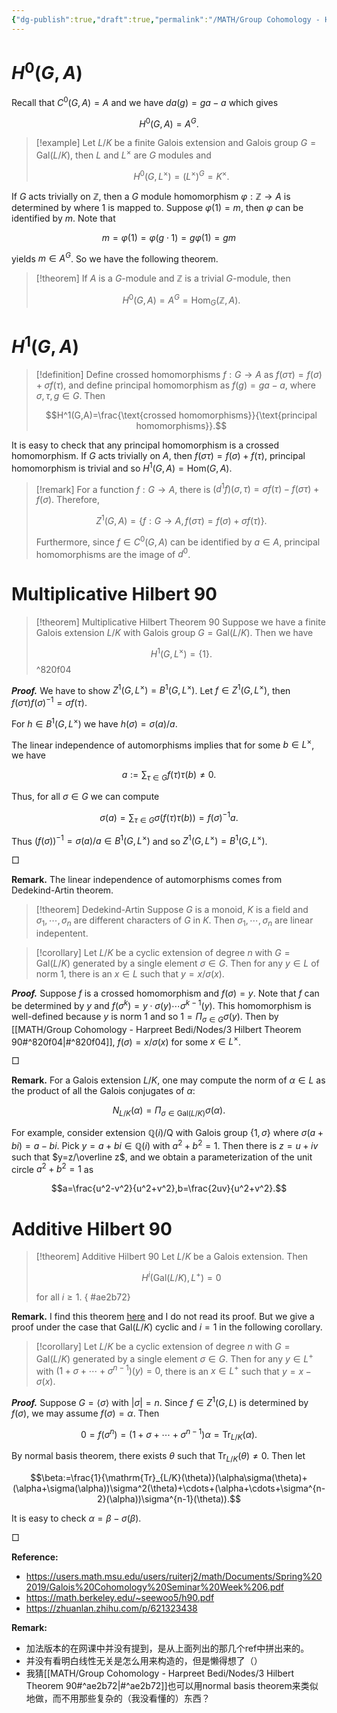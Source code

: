 ```yaml
---
{"dg-publish":true,"draft":true,"permalink":"/MATH/Group Cohomology - Harpreet Bedi/Nodes/3 Hilbert Theorem 90/","dgPassFrontmatter":true}
---
```



# $H^0(G,A)$

Recall that $C^0(G,A)=A$ and we have $da(g)=ga-a$ which gives 

$$H^0(G,A)=A^G.$$

> [!example]
> Let $L/K$ be a finite Galois extension and Galois group $G=\mathrm{Gal}(L/K)$, then $L$ and $L^\times$ are $G$ modules and 
>
> $$H^0(G,L^\times)=(L^{\times})^G=K^\times.$$

If $G$ acts trivially on $\mathbb{Z}$, then a $G$ module homomorphism $\varphi:\mathbb{Z}\to A$ is determined by where $1$ is mapped to. Suppose $\varphi(1)=m$, then $\varphi$ can be identified by $m$. Note that

$$m=\varphi(1)=\varphi(g\cdot1)=g\varphi(1)=gm$$

yields $m\in A^G$. So we have the following theorem.

> [!theorem]
> If $A$ is a $G$-module and $\mathbb{Z}$ is a trivial $G$-module, then
>
>$$H^0(G,A)=A^G=\mathrm{Hom}_G(\mathbb{Z},A).$$

# $H^1(G,A)$

> [!definition]
> Define crossed homomorphisms $f:G\to A$ as $f(\sigma\tau)=f(\sigma)+\sigma f(\tau)$, and define principal homomorphism as $f(g)=ga-a$, where $\sigma,\tau,g\in G$. Then
>
> $$H^1(G,A)=\frac{\text{crossed homomorphisms}}{\text{principal homomorphisms}}.$$

It is easy to check that any principal homomorphism is a crossed homomorphism. If $G$ acts trivially on $A$, then $f(\sigma\tau)=f(\sigma)+f(\tau)$, principal homomorphism is trivial and so $H^1(G,A)=\mathrm{Hom}(G,A)$.

> [!remark]
> For a function $f:G\to A$, there is $(d^1f)(\sigma,\tau)=\sigma f(\tau)-f(\sigma\tau)+f(\sigma)$. Therefore, 
>
> $$Z^1(G,A)=\{f:G\to A,f(\sigma\tau)=f(\sigma)+\sigma f(\tau)\}.$$
> 
> Furthermore, since $f\in C^0(G,A)$ can be identified by $a\in A$, principal homomorphisms are the image of $d^0$.

# Multiplicative Hilbert 90

> [!theorem] Multiplicative Hilbert Theorem 90
> Suppose we have a finite Galois extension $L/K$ with Galois group $G=\mathrm{Gal}(L/K)$. Then we have 
>
> $$H^1(G,L^\times)=\{1\}.$$^820f04

**_Proof._**
We have to show $Z^1(G,L^\times)=B^1(G,L^\times)$. Let $f\in Z^1(G,L^\times)$, then $f(\sigma\tau)f(\sigma)^{-1}=\sigma f(\tau)$. 

For $h\in B^1(G,L^\times)$ we have $h(\sigma)=\sigma(a)/a$. 

The linear independence of automorphisms implies that for some $b\in L^\times$, we have 

$$a:=\sum_{\tau\in G}f(\tau)\tau(b)\neq 0.$$

Thus, for all $\sigma\in G$ we can compute 

$$\sigma(a)=\sum_{\tau\in G}\sigma(f(\tau)\tau(b))=f(\sigma)^{-1}a.$$

Thus $(f(\sigma))^{-1}=\sigma(a)/a\in B^1(G,L^\times)$ and so $Z^1(G,L^\times)=B^1(G,L^\times)$.

<p align="left">□</p>

**Remark.** The linear independence of automorphisms comes from Dedekind-Artin theorem.

> [!theorem] Dedekind-Artin
> Suppose $G$ is a monoid, $K$ is a field and $\sigma_1,\cdots,\sigma_n$ are different characters of $G$ in $K$. Then $\sigma_1,\cdots,\sigma_n$ are linear indepentent.


> [!corollary]
> Let $L/K$ be a cyclic extension of degree $n$ with $G=\mathrm{Gal}(L/K)$ generated by a single element $\sigma\in G$. Then for any $y\in L$ of norm $1$, there is an $x\in L$ such that $y=x/\sigma(x)$.

**_Proof._**
Suppose $f$ is a crossed homomorphism and $f(\sigma)=y$. Note that $f$ can be determined by $y$ and $f(\sigma^k)=y\cdot\sigma(y)\cdots\sigma^{k-1}(y)$. This homomorphism is well-defined because $y$ is norm $1$ and so $1=\Pi_{\sigma\in G}\sigma(y)$. Then by [[MATH/Group Cohomology - Harpreet Bedi/Nodes/3 Hilbert Theorem 90#^820f04\|#^820f04]], $f(\sigma)=x/\sigma(x)$ for some $x\in L^\times$. 
<p align="left">□</p>

**Remark.** For a Galois extension $L/K$, one may compute the norm of $\alpha\in L$ as the product of all the Galois conjugates of $\alpha$:

$$N_{L/K}(\alpha)=\Pi_{\sigma\in\mathrm{Gal}(L/K)}\sigma(\alpha).$$

For example, consider extension $\mathbb{Q}(i)/\mathrm{Q}$ with Galois group $\{1,\sigma\}$ where $\sigma(a+bi)=a-bi$. Pick $y=a+bi\in\mathbb Q(i)$ with $a^2+b^2=1$. Then there is $z=u+iv$ such that $y=z/\overline z$, and we obtain a parameterization of the unit circle $a^2+b^2=1$ as

$$a=\frac{u^2-v^2}{u^2+v^2},b=\frac{2uv}{u^2+v^2}.$$

# Additive Hilbert 90

> [!theorem] Additive Hilbert 90
> Let $L/K$ be a Galois extension. Then 
>
> $$H^i(\mathrm{Gal}(L/K),L^+)=0$$
>
> for all $i\geq 1$.
{ #ae2b72}


**Remark.** I find this theorem [here](https://users.math.msu.edu/users/ruiterj2/math/Documents/Spring%202019/Galois%20Cohomology%20Seminar%20Week%206.pdf) and I do not read its proof. But we give a proof under the case that $\mathrm{Gal}(L/K)$ cyclic and $i=1$ in the following corollary.

> [!corollary]
> Let $L/K$ be a cyclic extension of degree $n$ with $G=\mathrm{Gal}(L/K)$ generated by a single element $\sigma\in G$. Then for any $y\in L^+$ with $(1+\sigma+\cdots+\sigma^{n-1})(y)=0$, there is an $x\in L^+$ such that $y=x-\sigma(x)$.

**_Proof._**
Suppose $G=\langle\sigma\rangle$ with $|\sigma|=n$. Since $f\in Z^1(G,L)$ is determined by $f(\sigma)$, we may assume $f(\sigma)=\alpha$. Then 

$$0=f(\sigma^n)=(1+\sigma+\cdots+\sigma^{n-1})\alpha=\mathrm{Tr}_{L/K}(\alpha).$$

By normal basis theorem, there exists $\theta$ such that $\mathrm{Tr}_{L/K}(\theta)\neq 0$. Then let 

$$\beta:=\frac{1}{\mathrm{Tr}_{L/K}(\theta)}(\alpha\sigma(\theta)+(\alpha+\sigma(\alpha))\sigma^2(\theta)+\cdots+(\alpha+\cdots+\sigma^{n-2}(\alpha))\sigma^{n-1}(\theta)).$$

It is easy to check $\alpha=\beta-\sigma(\beta)$.
<p align="left">□</p>

**Reference:**
- https://users.math.msu.edu/users/ruiterj2/math/Documents/Spring%202019/Galois%20Cohomology%20Seminar%20Week%206.pdf
- https://math.berkeley.edu/~seewoo5/h90.pdf
- https://zhuanlan.zhihu.com/p/621323438

**Remark:** 
- 加法版本的在网课中并没有提到，是从上面列出的那几个ref中拼出来的。
- 并没有看明白线性无关是怎么用来构造的，但是懒得想了（）
- 我猜[[MATH/Group Cohomology - Harpreet Bedi/Nodes/3 Hilbert Theorem 90#^ae2b72\|#^ae2b72]]也可以用normal basis theorem来类似地做，而不用那些复杂的（我没看懂的）东西？

